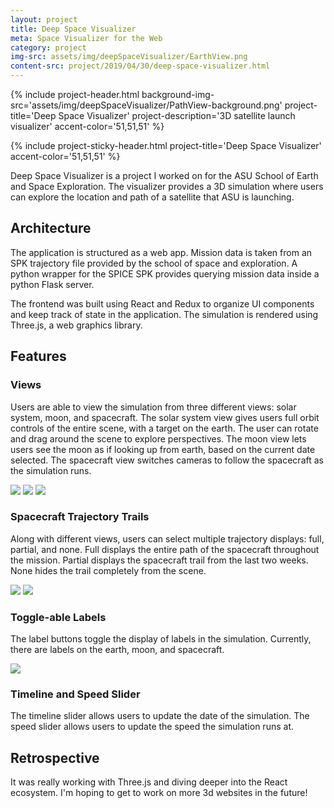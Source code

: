 ```yaml
---
layout: project
title: Deep Space Visualizer
meta: Space Visualizer for the Web
category: project
img-src: assets/img/deepSpaceVisualizer/EarthView.png
content-src: project/2019/04/30/deep-space-visualizer.html
---
```


{% include project-header.html
  background-img-src='assets/img/deepSpaceVisualizer/PathView-background.png'
  project-title='Deep Space Visualizer'
  project-description='3D satellite launch visualizer'
  accent-color='51,51,51'
%}

{% include project-sticky-header.html
  project-title='Deep Space Visualizer'
  accent-color='51,51,51'
%}

<div class='deepspace-visualizer'>

<p>
Deep Space Visualizer is a project I worked on for the ASU School of Earth and Space Exploration. The visualizer provides a 3D simulation where users can explore the location and path of a satellite that ASU is launching.
</p>

<h2>Architecture</h2>
<p>
The application is structured as a web app. Mission data is taken from an SPK trajectory file provided by the school of space and exploration. A python wrapper for the SPICE SPK provides querying mission data inside a python Flask server.

The frontend was built using React and Redux to organize UI components and keep track of state in the application. The simulation is rendered using Three.js, a web graphics library.
</p>

<h2>Features</h2>
<h3>Views</h3>
<p>
Users are able to view the simulation from three different views: solar system, moon, and spacecraft. The solar system view gives users full orbit controls of the entire scene, with a target on the earth. The user can rotate and drag around the scene to explore perspectives. The moon view lets users see the moon as if looking up from earth, based on the current date selected. The spacecraft view switches cameras to follow the spacecraft as the simulation runs.
</p>
<div class='stylish-scroll'>
  <div class='flex overflow-x-scroll'>
    <img src='assets/img/deepSpaceVisualizer/EarthView.png'/>
    <img src='assets/img/deepSpaceVisualizer/MoonView.png'/>
    <img src='assets/img/deepSpaceVisualizer/SpacecraftView.png'/>
  </div>
</div>

<h3>Spacecraft Trajectory Trails</h3>
<p>
Along with different views, users can select multiple trajectory displays: full, partial, and none. Full displays the entire path of the spacecraft throughout the mission. Partial displays the spacecraft trail from the last two weeks. None hides the trail completely from the scene.
</p>
<div class='stylish-scroll'>
  <div class='flex overflow-x-scroll'>
    <img src='assets/img/deepSpaceVisualizer/PathView.png'/>
    <img src='assets/img/deepSpaceVisualizer/PartialTrail.png'/>
  </div>
</div>

<h3>Toggle-able Labels</h3>
<p>
The label buttons toggle the display of labels in the simulation. Currently, there are labels on the earth, moon, and spacecraft.
</p>
<div class='stylish-scroll'>
  <div class='flex overflow-x-scroll'>
    <img src='assets/img/deepSpaceVisualizer/LabelScene.png'/>
  </div>
</div>

<h3>Timeline and Speed Slider</h3>
<p>
The timeline slider allows users to update the date of the simulation. The speed slider allows users to update the speed the simulation runs at.
</p>

<h2>Retrospective</h2>
<p>
It was really working with Three.js and diving deeper into the React ecosystem. I'm hoping to get to work on more 3d websites in the future!
</p>

</div>
